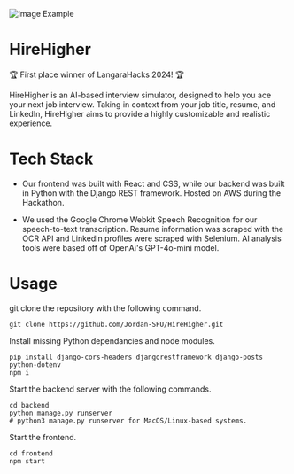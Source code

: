 ![Image Example](./frontend/src/styles/images/Example.gif)

# HireHigher

🏆 First place winner of LangaraHacks 2024! 🏆

HireHigher is an AI-based interview simulator, designed to help you ace your next job interview. Taking in context from your job title, resume, and LinkedIn, HireHigher aims to provide a highly customizable and realistic experience.

# Tech Stack

- Our frontend was built with React and CSS, while our backend was built in Python with the Django REST framework. Hosted on AWS during the Hackathon.

- We used the Google Chrome Webkit Speech Recognition for our speech-to-text transcription. Resume information was scraped with the OCR API and LinkedIn profiles were scraped with Selenium. AI analysis tools were based off of OpenAi's GPT-4o-mini model.

# Usage

git clone the repository with the following command.

```
git clone https://github.com/Jordan-SFU/HireHigher.git
```

Install missing Python dependancies and node modules.

```
pip install django-cors-headers djangorestframework django-posts python-dotenv
npm i
```

Start the backend server with the following commands.

```
cd backend
python manage.py runserver
# python3 manage.py runserver for MacOS/Linux-based systems.
```

Start the frontend.

```
cd frontend
npm start
```
